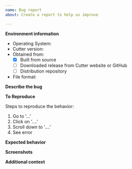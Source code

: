```yaml
---
name: Bug report
about: Create a report to help us improve

---
```


**Environment information**
* Operating System:
* Cutter version:
* Obtained from:
  - [x] Built from source
  - [ ] Downloaded release from Cutter website or GitHub 
  - [ ] Distribution repository
* File format:

**Describe the bug**

<!-- A clear and concise description of what the bug is. -->

**To Reproduce**

Steps to reproduce the behavior:
1. Go to '...'
2. Click on '....'
3. Scroll down to '....'
4. See error

**Expected behavior**

<!-- A clear and concise description of what you expected to happen. -->


**Screenshots**

<!-- If applicable, add screenshots to help explain your problem. -->


**Additional context**

<!-- Add any other context about the problem here. -->
